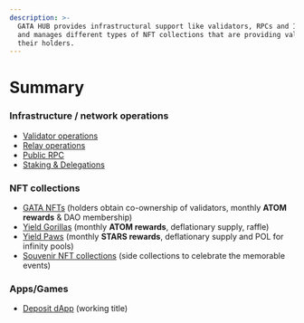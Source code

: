 ```yaml
---
description: >-
  GATA HUB provides infrastructural support like validators, RPCs and IBC relays
  and manages different types of NFT collections that are providing value to
  their holders.
---
```


# Summary

### Infrastructure / network operations

* [Validator operations](gata-hub-ventures/gata-validators/)
* [Relay operations ](gata-hub-ventures/public-goods/gata-relays.md)
* [Public RPC](gata-hub-ventures/public-goods/rpc.md)
* [Staking & Delegations ](gata-hub-ventures/gata-nft-dao/gata-dao-staking-delegations.md) &#x20;

### NFT collections

* [GATA NFTs](gata-nft-dao/about-gata-nfts/) (holders obtain co-ownership of validators, monthly **ATOM rewards** & DAO membership) &#x20;
* [Yield Gorillas](yield-gorillas/) (monthly **ATOM rewards**, deflationary supply, raffle)
* [Yield Paws](yield-paws/) (monthly **STARS rewards**, deflationary supply and POL for infinity pools)
* [Souvenir NFT collections](gata-hub-ventures/nft-souvenirs.md) (side collections to celebrate the memorable events) &#x20;

### Apps/Games&#x20;

* [Deposit dApp](gata-hub-ventures/deposit-dapp.md) (working title)
